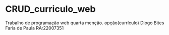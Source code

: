 # CRUD_curriculo_web
Trabalho de programação web quarta menção.
opção(currículo)
Diogo Bites Faria de Paula RA:22007351
